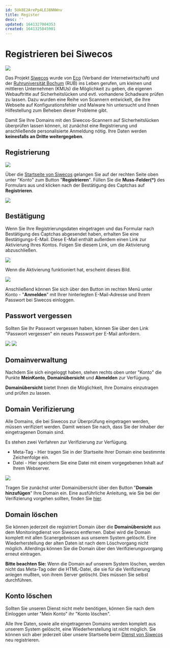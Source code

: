 ```yaml
---
id: 5Uk8E2ArePp4LEJ8NNWnv
title: Register
desc: ''
updated: 1641327004353
created: 1641325845901
---
```



# Registrieren bei Siwecos

![](/assets/images/2022-01-04-21-52-31.png)

Das Projekt [Siwecos](https://siwecos.de) wurde von [Eco](https://www.eco.de/) (Verband der Internetwirtschaft) und der [Ruhruniversität Bochum](http://www.ruhr-uni-bochum.de/) (RUB) ins Leben gerufen, um kleinen und mittleren Unternehmen (KMUs) die Möglichkeit zu geben, die eigenen Webauftritte auf Sicherheitslücken und evtl. vorhandene Schadware prüfen zu lassen. Dazu wurden eine Reihe von Scannern entwickelt, die Ihre Webseite auf Konfigurationsfehler und Malware hin untersucht und Ihnen Hilfestellung zum Beheben dieser Probleme gibt.

Damit Sie Ihre Domains mit den Siwecos-Scannern auf Sicherheitslücken überprüfen lassen können, ist zunächst eine Registrierung und anschließende personalisierte Anmeldung nötig. Ihre Daten werden **keinesfalls an Dritte weitergegeben**.

## Registrierung

![](/assets/images/2022-01-04-21-53-40.png)

Über die [Startseite von Siwecos](https://siwecos.de/) gelangen Sie auf der rechten Seite oben unter "Konto" zum Button "**Registrieren**". Füllen Sie die **Muss-Felder(*)** des Formulars aus und klicken nach der Bestätigung des Captchas auf **Registrieren**.

![](/assets/images/2022-01-04-22-07-33.png)

## Bestätigung

Wenn Sie Ihre Registrierungsdaten eingetragen und das Formular nach Bestätigung des Captchas abgesendet haben, erhalten Sie eine Bestätigungs-E-Mail. Diese E-Mail enthält außerdem einen Link zur Aktivierung Ihres Kontos. Folgen Sie diesem Link, um die Aktivierung abzuschließen.

![](/assets/images/2022-01-04-22-09-37.png)

Wenn die Aktivierung funktioniert hat, erscheint dieses Bild.

![](/assets/images/2022-01-04-22-09-52.png)

Anschließend können Sie sich über den Button im rechten Menü unter Konto - "**Anmelden**" mit Ihrer hinterlegten E-Mail-Adresse und Ihrem Passwort bei Siwecos einloggen.

## Passwort vergessen

Sollten Sie Ihr Passwort vergessen haben, können Sie über den Link "Passwort vergessen" ein neues Passwort per E-Mail anfordern.

![](/assets/images/2022-01-04-22-05-50.png)
![](/assets/images/2022-01-04-22-06-26.png)

## Domainverwaltung

Nachdem Sie sich eingeloggt haben, stehen rechts oben unter "Konto" die Punkte **MeinKonto**, **Domainübersicht** und **Abmelden** zur Verfügung.

**Domainübersicht** bietet Ihnen die Möglichkeit, Ihre Domains einzutragen und prüfen zu lassen.

## Domain Verifizierung

Alle Domains, die bei Siwecos zur Überprüfung eingetragen werden, müssen verifiziert werden. Damit weisen Sie nach, dass Sie der Inhaber der eingetragenen Domain sind.

Es stehen zwei Verfahren zur Verifizierung zur Verfügung.

-   Meta-Tag - Hier tragen Sie in der Startseite Ihrer Domain eine bestimmte Zeichenfolge ein.
-   Datei - Hier speichern Sie eine Datei mit einem vorgegebenen Inhalt auf Ihrem Webserver.

![](/assets/images/2022-01-04-22-04-03.png)

Tragen Sie zunächst unter Domainübersicht über den Button "**Domain hinzufügen**" Ihre Domain ein. Eine ausführliche Anleitung, wie Sie bei der Verifizierung vorgehen sollten, finden Sie [hier](https://siwecos.de/wiki/Domain-Verifizierung/DE "Domain-Verifizierung/DE").

## Domain löschen

Sie können jederzeit die registriert Domain über die **Domainübersicht** aus dem Monitoringdienst von Siwecos entfernen. Dabei wird die Domain komplett mit allen Scanergebnissen aus unserem System gelöscht. Eine Wiederherstellung der alten Daten ist nach dem Löschvorgang nicht möglich. Allerdings können Sie die Domain über den Verifizierungsvorgang erneut eintragen.

**Bitte beachten Sie:** Wenn die Domain auf unserem System löschen, werden nicht das Meta-Tag oder die HTML-Datei, die sie für die Verifizierung anlegen mußten, von ihrem Server gelöscht. Dies müssen Sie selbst durchführen.

## Konto löschen

Sollten Sie unseren Dienst nicht mehr benötigen, können Sie nach dem Einloggen unter "Mein Konto" ihr "Konto löschen".

Alle Ihre Daten, sowie alle eingetragenen Domains werden komplett aus unserem System gelöscht, eine Wiederherstellung ist nicht möglich. Sie können sich aber jederzeit über unsere Startseite beim [Dienst von Siwecos](https://siwecos.de) neu registrieren.